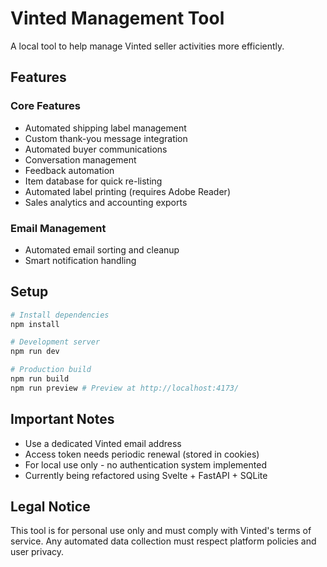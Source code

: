# Vinted Management Tool

A local tool to help manage Vinted seller activities more efficiently.

## Features

### Core Features

- Automated shipping label management
- Custom thank-you message integration
- Automated buyer communications
- Conversation management
- Feedback automation
- Item database for quick re-listing
- Automated label printing (requires Adobe Reader)
- Sales analytics and accounting exports

### Email Management

- Automated email sorting and cleanup
- Smart notification handling

## Setup

```bash
# Install dependencies
npm install

# Development server
npm run dev

# Production build
npm run build
npm run preview # Preview at http://localhost:4173/
```

## Important Notes

- Use a dedicated Vinted email address
- Access token needs periodic renewal (stored in cookies)
- For local use only - no authentication system implemented
- Currently being refactored using Svelte + FastAPI + SQLite

## Legal Notice

This tool is for personal use only and must comply with Vinted's terms of service. Any automated data collection must respect platform policies and user privacy.
